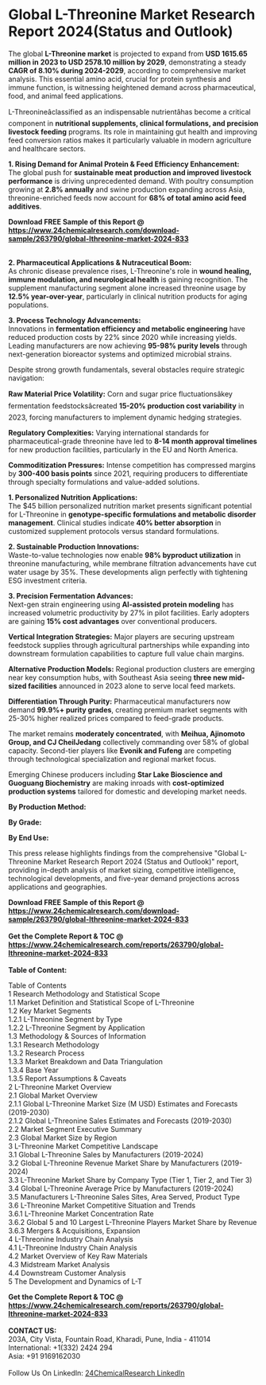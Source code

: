 <h1>Global L-Threonine Market Research Report 2024(Status and Outlook)</h1><p>The global <strong>L-Threonine market</strong> is projected to expand from <strong>USD 1615.65 million in 2023 to USD 2578.10 million by 2029</strong>, demonstrating a steady <strong>CAGR of 8.10% during 2024-2029</strong>, according to comprehensive market analysis. This essential amino acid, crucial for protein synthesis and immune function, is witnessing heightened demand across pharmaceutical, food, and animal feed applications.</p><p>L-Threonineâclassified as an indispensable nutrientâhas become a critical component in <strong>nutritional supplements, clinical formulations, and precision livestock feeding</strong> programs. Its role in maintaining gut health and improving feed conversion ratios makes it particularly valuable in modern agriculture and healthcare sectors.</p><p><strong>1. Rising Demand for Animal Protein &amp; Feed Efficiency Enhancement:</strong><br>
The global push for <strong>sustainable meat production and improved livestock performance</strong> is driving unprecedented demand. With poultry consumption growing at <strong>2.8% annually</strong> and swine production expanding across Asia, threonine-enriched feeds now account for <strong>68% of total amino acid feed additives</strong>.</p><div><b>Download FREE Sample of this Report @ 
            <a href="https://www.24chemicalresearch.com/download-sample/263790/global-lthreonine-market-2024-833">
            https://www.24chemicalresearch.com/download-sample/263790/global-lthreonine-market-2024-833</a></b></div><br><p><strong>2. Pharmaceutical Applications &amp; Nutraceutical Boom:</strong><br>
As chronic disease prevalence rises, L-Threonine's role in <strong>wound healing, immune modulation, and neurological health</strong> is gaining recognition. The supplement manufacturing segment alone increased threonine usage by <strong>12.5% year-over-year</strong>, particularly in clinical nutrition products for aging populations.</p><p><strong>3. Process Technology Advancements:</strong><br>
Innovations in <strong>fermentation efficiency and metabolic engineering</strong> have reduced production costs by 22% since 2020 while increasing yields. Leading manufacturers are now achieving <strong>95-98% purity levels</strong> through next-generation bioreactor systems and optimized microbial strains.</p><p>Despite strong growth fundamentals, several obstacles require strategic navigation:</p><p><strong>Raw Material Price Volatility:</strong> Corn and sugar price fluctuationsâkey fermentation feedstocksâcreated <strong>15-20% production cost variability</strong> in 2023, forcing manufacturers to implement dynamic hedging strategies.</p><p><strong>Regulatory Complexities:</strong> Varying international standards for pharmaceutical-grade threonine have led to <strong>8-14 month approval timelines</strong> for new production facilities, particularly in the EU and North America.</p><p><strong>Commoditization Pressures:</strong> Intense competition has compressed margins by <strong>300-400 basis points</strong> since 2021, requiring producers to differentiate through specialty formulations and value-added solutions.</p><p><strong>1. Personalized Nutrition Applications:</strong><br>
The $45 billion personalized nutrition market presents significant potential for L-Threonine in <strong>genotype-specific formulations and metabolic disorder management</strong>. Clinical studies indicate <strong>40% better absorption</strong> in customized supplement protocols versus standard formulations.</p><p><strong>2. Sustainable Production Innovations:</strong><br>
Waste-to-value technologies now enable <strong>98% byproduct utilization</strong> in threonine manufacturing, while membrane filtration advancements have cut water usage by 35%. These developments align perfectly with tightening ESG investment criteria.</p><p><strong>3. Precision Fermentation Advances:</strong><br>
Next-gen strain engineering using <strong>AI-assisted protein modeling</strong> has increased volumetric productivity by 27% in pilot facilities. Early adopters are gaining <strong>15% cost advantages</strong> over conventional producers.</p><p><strong>Vertical Integration Strategies:</strong> Major players are securing upstream feedstock supplies through agricultural partnerships while expanding into downstream formulation capabilities to capture full value chain margins.</p><p><strong>Alternative Production Models:</strong> Regional production clusters are emerging near key consumption hubs, with Southeast Asia seeing <strong>three new mid-sized facilities</strong> announced in 2023 alone to serve local feed markets.</p><p><strong>Differentiation Through Purity:</strong> Pharmaceutical manufacturers now demand <strong>99.9%+ purity grades</strong>, creating premium market segments with 25-30% higher realized prices compared to feed-grade products.</p><p>The market remains <strong>moderately concentrated</strong>, with <strong>Meihua, Ajinomoto Group, and CJ CheilJedang</strong> collectively commanding over 58% of global capacity. Second-tier players like <strong>Evonik and Fufeng</strong> are competing through technological specialization and regional market focus.</p><p>Emerging Chinese producers including <strong>Star Lake Bioscience and Guoguang Biochemistry</strong> are making inroads with <strong>cost-optimized production systems</strong> tailored for domestic and developing market needs.</p><p><strong>By Production Method:</strong></p><p><strong>By Grade:</strong></p><p><strong>By End Use:</strong></p><p>This press release highlights findings from the comprehensive "Global L-Threonine Market Research Report 2024 (Status and Outlook)" report, providing in-depth analysis of market sizing, competitive intelligence, technological developments, and five-year demand projections across applications and geographies.</p><div><b>Download FREE Sample of this Report @ 
            <a href="https://www.24chemicalresearch.com/download-sample/263790/global-lthreonine-market-2024-833">
            https://www.24chemicalresearch.com/download-sample/263790/global-lthreonine-market-2024-833</a></b></div><br><div><b>Get the Complete Report & TOC @ 
            <a href="https://www.24chemicalresearch.com/reports/263790/global-lthreonine-market-2024-833">
            https://www.24chemicalresearch.com/reports/263790/global-lthreonine-market-2024-833</a></b></div><br>
            <b>Table of Content:</b><p>Table of Contents<br />
1 Research Methodology and Statistical Scope<br />
1.1 Market Definition and Statistical Scope of L-Threonine<br />
1.2 Key Market Segments<br />
1.2.1 L-Threonine Segment by Type<br />
1.2.2 L-Threonine Segment by Application<br />
1.3 Methodology & Sources of Information<br />
1.3.1 Research Methodology<br />
1.3.2 Research Process<br />
1.3.3 Market Breakdown and Data Triangulation<br />
1.3.4 Base Year<br />
1.3.5 Report Assumptions & Caveats<br />
2 L-Threonine Market Overview<br />
2.1 Global Market Overview<br />
2.1.1 Global L-Threonine Market Size (M USD) Estimates and Forecasts (2019-2030)<br />
2.1.2 Global L-Threonine Sales Estimates and Forecasts (2019-2030)<br />
2.2 Market Segment Executive Summary<br />
2.3 Global Market Size by Region<br />
3 L-Threonine Market Competitive Landscape<br />
3.1 Global L-Threonine Sales by Manufacturers (2019-2024)<br />
3.2 Global L-Threonine Revenue Market Share by Manufacturers (2019-2024)<br />
3.3 L-Threonine Market Share by Company Type (Tier 1, Tier 2, and Tier 3)<br />
3.4 Global L-Threonine Average Price by Manufacturers (2019-2024)<br />
3.5 Manufacturers L-Threonine Sales Sites, Area Served, Product Type<br />
3.6 L-Threonine Market Competitive Situation and Trends<br />
3.6.1 L-Threonine Market Concentration Rate<br />
3.6.2 Global 5 and 10 Largest L-Threonine Players Market Share by Revenue<br />
3.6.3 Mergers & Acquisitions, Expansion<br />
4 L-Threonine Industry Chain Analysis<br />
4.1 L-Threonine Industry Chain Analysis<br />
4.2 Market Overview of Key Raw Materials<br />
4.3 Midstream Market Analysis<br />
4.4 Downstream Customer Analysis<br />
5 The Development and Dynamics of L-T</p><div><b>Get the Complete Report & TOC @ 
            <a href="https://www.24chemicalresearch.com/reports/263790/global-lthreonine-market-2024-833">
            https://www.24chemicalresearch.com/reports/263790/global-lthreonine-market-2024-833</a></b></div><br><b>CONTACT US:</b><br>
            203A, City Vista, Fountain Road, Kharadi, Pune, India - 411014<br>
            International: +1(332) 2424 294<br>
            Asia: +91 9169162030 <br><br>
            Follow Us On LinkedIn: <a href="https://www.linkedin.com/company/24chemicalresearch/">24ChemicalResearch LinkedIn</a>